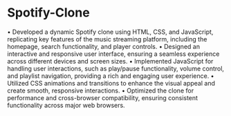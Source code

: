 # Spotify-Clone

• Developed a dynamic Spotify clone using HTML, CSS, and JavaScript, replicating key features of the music streaming platform, including the homepage, search functionality, and player controls.
• Designed an interactive and responsive user interface, ensuring a seamless experience across different devices and screen sizes.
• Implemented JavaScript for handling user interactions, such as play/pause functionality, volume control, and playlist navigation, providing a rich and engaging user experience.
• Utilized CSS animations and transitions to enhance the visual appeal and create smooth, responsive interactions.
• Optimized the clone for performance and cross-browser compatibility, ensuring consistent functionality across major web browsers.
